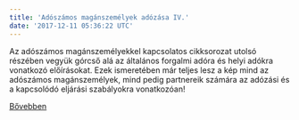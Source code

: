 ```yaml
---
title: 'Adószámos magánszemélyek adózása IV.'
date: '2017-12-11 05:36:22 UTC'
---
```


Az adószámos magánszemélyekkel kapcsolatos cikksorozat utolsó részében vegyük górcső alá az általános forgalmi adóra és helyi adókra vonatkozó előírásokat. Ezek ismeretében már teljes lesz a kép mind az adószámos magánszemélyek, mind pedig partnereik számára az adózási és a kapcsolódó eljárási szabályokra vonatkozóan!


[Bővebben](http://ift.tt/2BwC16G)

